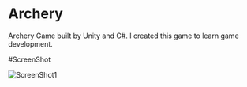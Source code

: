 # Archery
Archery Game built by Unity and C#. I created this game to learn game development.

#ScreenShot

![ScreenShot1](https://github.com/r-ume/Archery/ImagesForReadMe/ScreenShot1.png)
